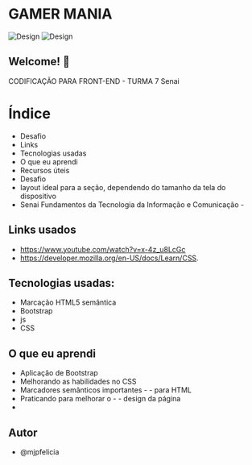 # GAMER MANIA 

![Design](./design/desgnerdesct.png)
![Design](./design/desgnertablet.png)


## Welcome! 👋
CODIFICAÇÃO PARA FRONT-END - TURMA 7 Senai



# Índice
- Desafio
- Links
- Tecnologias usadas
- O que eu aprendi
- Recursos úteis
- Desafio
- layout ideal para a seção, dependendo do tamanho da tela do dispositivo
- Senai Fundamentos da Tecnologia da Informação e Comunicação - 

## Links usados
- https://www.youtube.com/watch?v=x-4z_u8LcGc
- https://developer.mozilla.org/en-US/docs/Learn/CSS.

## Tecnologias usadas:
- Marcação HTML5 semântica
- Bootstrap
- js
- CSS

## O que eu aprendi
- Aplicação de Bootstrap
- Melhorando as habilidades no CSS
- Marcadores semânticos importantes - - para HTML
- Praticando para melhorar o - - design da página
-

## Autor
- @mjpfelicia

